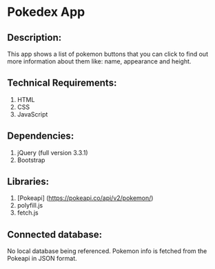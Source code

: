 # Pokedex App

## Description:

This app shows a list of pokemon buttons that you can click to find out more information about them like: name, appearance and height.

## Technical Requirements:

1. HTML
2. CSS
3. JavaScript

## Dependencies:

1. jQuery (full version 3.3.1)
2. Bootstrap

## Libraries:

1. [Pokeapi] (https://pokeapi.co/api/v2/pokemon/)
2. polyfill.js
3. fetch.js

## Connected database:

No local database being referenced. Pokemon info is fetched from the Pokeapi in JSON format.
